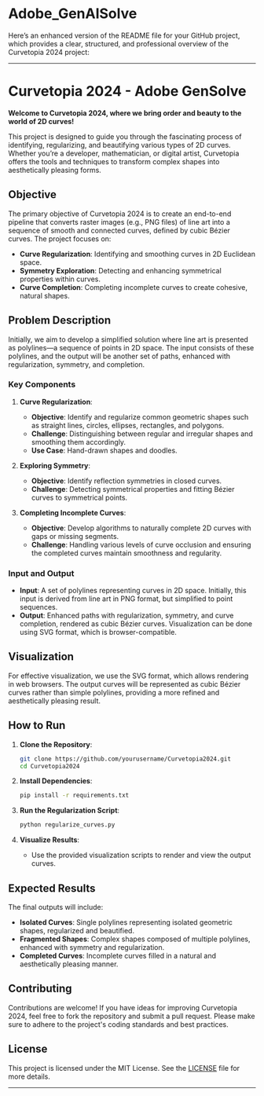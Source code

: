# Adobe_GenAISolve
Here’s an enhanced version of the README file for your GitHub project, which provides a clear, structured, and professional overview of the Curvetopia 2024 project:

---

# Curvetopia 2024 - Adobe GenSolve

**Welcome to Curvetopia 2024, where we bring order and beauty to the world of 2D curves!**

This project is designed to guide you through the fascinating process of identifying, regularizing, and beautifying various types of 2D curves. Whether you’re a developer, mathematician, or digital artist, Curvetopia offers the tools and techniques to transform complex shapes into aesthetically pleasing forms.

## Objective

The primary objective of Curvetopia 2024 is to create an end-to-end pipeline that converts raster images (e.g., PNG files) of line art into a sequence of smooth and connected curves, defined by cubic Bézier curves. The project focuses on:

- **Curve Regularization**: Identifying and smoothing curves in 2D Euclidean space.
- **Symmetry Exploration**: Detecting and enhancing symmetrical properties within curves.
- **Curve Completion**: Completing incomplete curves to create cohesive, natural shapes.

## Problem Description

Initially, we aim to develop a simplified solution where line art is presented as polylines—a sequence of points in 2D space. The input consists of these polylines, and the output will be another set of paths, enhanced with regularization, symmetry, and completion.

### Key Components

1. **Curve Regularization**:
   - **Objective**: Identify and regularize common geometric shapes such as straight lines, circles, ellipses, rectangles, and polygons.
   - **Challenge**: Distinguishing between regular and irregular shapes and smoothing them accordingly.
   - **Use Case**: Hand-drawn shapes and doodles.

2. **Exploring Symmetry**:
   - **Objective**: Identify reflection symmetries in closed curves.
   - **Challenge**: Detecting symmetrical properties and fitting Bézier curves to symmetrical points.

3. **Completing Incomplete Curves**:
   - **Objective**: Develop algorithms to naturally complete 2D curves with gaps or missing segments.
   - **Challenge**: Handling various levels of curve occlusion and ensuring the completed curves maintain smoothness and regularity.

### Input and Output

- **Input**: A set of polylines representing curves in 2D space. Initially, this input is derived from line art in PNG format, but simplified to point sequences.
- **Output**: Enhanced paths with regularization, symmetry, and curve completion, rendered as cubic Bézier curves. Visualization can be done using SVG format, which is browser-compatible.

## Visualization

For effective visualization, we use the SVG format, which allows rendering in web browsers. The output curves will be represented as cubic Bézier curves rather than simple polylines, providing a more refined and aesthetically pleasing result.

## How to Run

1. **Clone the Repository**:
    ```bash
    git clone https://github.com/yourusername/Curvetopia2024.git
    cd Curvetopia2024
    ```

2. **Install Dependencies**:
    ```bash
    pip install -r requirements.txt
    ```

3. **Run the Regularization Script**:
    ```bash
    python regularize_curves.py
    ```

4. **Visualize Results**:
    - Use the provided visualization scripts to render and view the output curves.

## Expected Results

The final outputs will include:
- **Isolated Curves**: Single polylines representing isolated geometric shapes, regularized and beautified.
- **Fragmented Shapes**: Complex shapes composed of multiple polylines, enhanced with symmetry and regularization.
- **Completed Curves**: Incomplete curves filled in a natural and aesthetically pleasing manner.

## Contributing

Contributions are welcome! If you have ideas for improving Curvetopia 2024, feel free to fork the repository and submit a pull request. Please make sure to adhere to the project's coding standards and best practices.

## License

This project is licensed under the MIT License. See the [LICENSE](LICENSE) file for more details.

---

